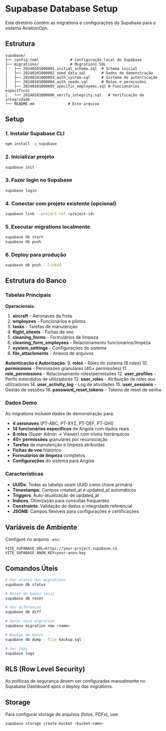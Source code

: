 # Supabase Database Setup

Este diretório contém as migrations e configurações do Supabase para o sistema AviationOps.

## Estrutura

```
supabase/
├── config.toml              # Configuração local do Supabase
├── migrations/              # Migrations SQL
│   ├── 20240101000001_initial_schema.sql  # Schema inicial
│   ├── 20240101000002_seed_data.sql       # Dados de demonstração
│   ├── 20240101000003_auth_system.sql     # Sistema de autenticação
│   ├── 20240101000004_auth_seeds.sql      # Roles e permissões
│   ├── 20240101000005_specific_employees.sql # Funcionários específicos
│   └── 20240101000006_verify_integrity.sql   # Verificação de integridade
└── README.md               # Este arquivo
```

## Setup

### 1. Instalar Supabase CLI

```bash
npm install -g supabase
```

### 2. Inicializar projeto

```bash
supabase init
```

### 3. Fazer login no Supabase

```bash
supabase login
```

### 4. Conectar com projeto existente (opcional)

```bash
supabase link --project-ref <project-id>
```

### 5. Executar migrations localmente

```bash
supabase db start
supabase db push
```

### 6. Deploy para produção

```bash
supabase db push --linked
```

## Estrutura do Banco

### Tabelas Principais

**Operacionais:**
1. **aircraft** - Aeronaves da frota
2. **employees** - Funcionários e pilotos
3. **tasks** - Tarefas de manutenção
4. **flight_sheets** - Fichas de voo
5. **cleaning_forms** - Formulários de limpeza
6. **cleaning_form_employees** - Relacionamento funcionários/limpeza
7. **system_settings** - Configurações do sistema
8. **file_attachments** - Anexos de arquivos

**Autenticação e Autorização:**
9. **roles** - Roles do sistema (8 roles)
10. **permissions** - Permissões granulares (40+ permissões)
11. **role_permissions** - Relacionamento roles/permissões
12. **user_profiles** - Perfis estendidos de utilizadores
13. **user_roles** - Atribuição de roles aos utilizadores
14. **user_activity_log** - Log de atividades
15. **user_sessions** - Gestão de sessões
16. **password_reset_tokens** - Tokens de reset de senha

### Dados Demo

As migrations incluem dados de demonstração para:
- **4 aeronaves** (PT-ABC, PT-XYZ, PT-DEF, PT-GHI)
- **14 funcionários específicos** de Angola com dados reais
- **8 roles** (Super Admin → Viewer) com níveis hierárquicos
- **40+ permissões** granulares por recurso/ação
- **Tarefas** de manutenção e limpeza atribuídas
- **Fichas de voo** histórico
- **Formulários de limpeza** completos
- **Configurações** do sistema para Angola

### Características

- **UUIDs**: Todas as tabelas usam UUID como chave primária
- **Timestamps**: Campos created_at e updated_at automáticos
- **Triggers**: Auto-atualização de updated_at
- **Índices**: Otimização para consultas frequentes
- **Constraints**: Validação de dados e integridade referencial
- **JSONB**: Campos flexíveis para configurações e certificações

## Variáveis de Ambiente

Configure no arquivo `.env`:

```env
VITE_SUPABASE_URL=https://your-project.supabase.co
VITE_SUPABASE_ANON_KEY=your-anon-key
```

## Comandos Úteis

```bash
# Ver status das migrations
supabase db status

# Reset do banco local
supabase db reset

# Ver diferenças
supabase db diff

# Gerar nova migration
supabase migration new <name>

# Backup do banco
supabase db dump --file backup.sql

# Ver logs
supabase logs
```

## RLS (Row Level Security)

As políticas de segurança devem ser configuradas manualmente no Supabase Dashboard após o deploy das migrations.

## Storage

Para configurar storage de arquivos (fotos, PDFs), use:

```bash
supabase storage create-bucket <bucket-name>
```
